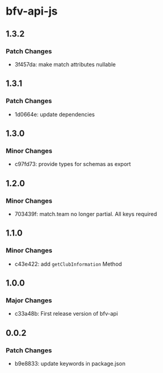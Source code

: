 # bfv-api-js

## 1.3.2

### Patch Changes

- 3f457da: make match attributes nullable

## 1.3.1

### Patch Changes

- 1d0664e: update dependencies

## 1.3.0

### Minor Changes

- c97fd73: provide types for schemas as export

## 1.2.0

### Minor Changes

- 703439f: match.team no longer partial. All keys required

## 1.1.0

### Minor Changes

- c43e422: add `getClubInformation` Method

## 1.0.0

### Major Changes

- c33a48b: First release version of bfv-api

## 0.0.2

### Patch Changes

- b9e8833: update keywords in package.json
